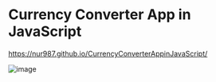 # Currency Converter App in JavaScript

https://nur987.github.io/CurrencyConverterAppinJavaScript/

![image](https://user-images.githubusercontent.com/75260064/147856745-d4121212-be08-43ba-bd91-3df8f291c7c1.png)
